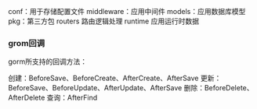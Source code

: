 conf：用于存储配置文件
middleware：应用中间件
models：应用数据库模型
pkg：第三方包
routers 路由逻辑处理
runtime 应用运行时数据

###  grom回调
gorm所支持的回调方法：

创建：BeforeSave、BeforeCreate、AfterCreate、AfterSave
更新：BeforeSave、BeforeUpdate、AfterUpdate、AfterSave
删除：BeforeDelete、AfterDelete
查询：AfterFind
